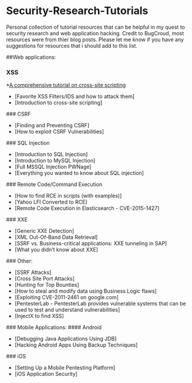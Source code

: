 # Security-Research-Tutorials
Personal collection of tutorial resources that can be helpful in my quest to security research and web application hacking. 
Credit to BugCroud, most resources were from thier blog posts. Please let me know if you have any suggestions for resources that i should add to this list. 

<a name="webapplications"/>

##Web applications:
<a name="xss-webapplication">
### XSS

*[A comprehensive tutorial on cross-site scripting](https://pentesterlab.com/exercises/)
* [Favorite XSS Filters/IDS and how to attack them] 
* [Introduction to cross-site scripting] 

<a name="csrf-webapplications"/>
### CSRF

* [Finding and Preventing CSRF] 
* [How to exploit CSRF Vulnerabilities] 

<a name="sql-injection-webapplications"/>
### SQL Injection

* [Introduction to SQL Injection] 
* [Introduction to MySQL Injection] 
* [Full MSSQL Injection PWNage] 
* [Everything you wanted to know about SQL injection] 

<a name="remote-command-exe-webapplications"/>
### Remote Code/Command Execution

* [How to find RCE in scripts (with examples)]
* [Yahoo LFI Converted to RCE]
* [Remote Code Execution in Elasticsearch - CVE-2015-1427] 

<a name="xxe-webapplications"/>
### XXE

* [Generic XXE Detection]
* [XML Out-Of-Band Data Retrieval] 
* [SSRF vs. Business-critical applications: XXE tunneling in SAP]  
* [What you didn’t know about XXE] 

<a name="other-attacks-webapplications"/>
### Other:

* [SSRF Attacks] 
* [Cross Site Port Attacks] 
* [Hunting for Top Bounties]
* [How to steal and modify data using Business Logic flaws] 
* [Exploiting CVE-2011-2461 on google.com] 
* [PentesterLab - PentesterLab provides vulnerable systems that can be used to test and understand vulnerabilities]
* [InjectX to find XSS]

<a name="mobile-webapplications"/>
### Mobile Applications:

<a name="android-webapplications"/>
#### Android

* [Debugging Java Applications Using JDB]
* [Hacking Android Apps Using Backup Techniques] 

<a name="ios-webapplications"/>
### iOS

* [Setting Up a Mobile Pentesting Platform] 
* [iOS Application Security] 
